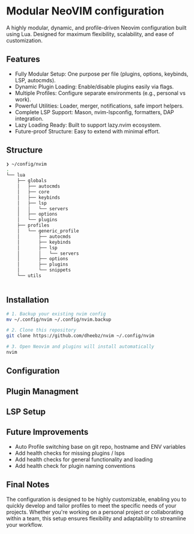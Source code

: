 # Modular NeoVIM configuration
A highly modular, dynamic, and profile-driven Neovim configuration built using Lua.
Designed for maximum flexibility, scalability, and ease of customization.

## Features
- Fully Modular Setup: One purpose per file (plugins, options, keybinds, LSP, autocmds).
- Dynamic Plugin Loading: Enable/disable plugins easily via flags.
- Multiple Profiles: Configure separate environments (e.g., personal vs work).
- Powerful Utilities: Loader, merger, notifications, safe import helpers.
- Complete LSP Support: Mason, nvim-lspconfig, formatters, DAP integration.
- Lazy Loading Ready: Built to support lazy.nvim ecosystem.
- Future-proof Structure: Easy to extend with minimal effort.

## Structure

```bash
❯ ~/config/nvim
.
└── lua
    ├── globals
    │   ├── autocmds
    │   ├── core
    │   ├── keybinds
    │   ├── lsp
    │   │   └── servers
    │   ├── options
    │   └── plugins
    ├── profiles
    │   └── generic_profile
    │       ├── autocmds
    │       ├── keybinds
    │       ├── lsp
    │       │   └── servers
    │       ├── options
    │       ├── plugins
    │       └── snippets
    └── utils
   
```

## Installation

```bash
# 1. Backup your existing nvim config
mv ~/.config/nvim ~/.config/nvim.backup

# 2. Clone this repository
git clone https://github.com/dheebz/nvim ~/.config/nvim

# 3. Open Neovim and plugins will install automatically
nvim

```

## Configuration


## Plugin Managment


## LSP Setup


## Future Improvements
- Auto Profile switching base on git repo, hostname and ENV variables
- Add health checks for missing plugins / lsps 
- Add health checks for general functionality and loading
- Add health check for plugin naming conventions


## Final Notes
The configuration is designed to be highly customizable, enabling you to quickly develop and tailor profiles to meet the specific needs of your projects. Whether you're working on a personal project or collaborating within a team, this setup ensures flexibility and adaptability to streamline your workflow.
